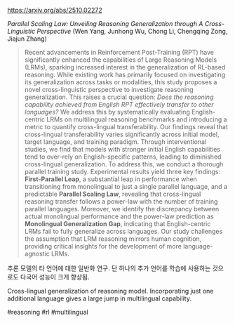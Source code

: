 https://arxiv.org/abs/2510.02272

*Parallel Scaling Law: Unveiling Reasoning Generalization through A Cross-Linguistic Perspective* (Wen Yang, Junhong Wu, Chong Li, Chengqing Zong, Jiajun Zhang)

> Recent advancements in Reinforcement Post-Training (RPT) have significantly enhanced the capabilities of Large Reasoning Models (LRMs), sparking increased interest in the generalization of RL-based reasoning. While existing work has primarily focused on investigating its generalization across tasks or modalities, this study proposes a novel cross-linguistic perspective to investigate reasoning generalization. This raises a crucial question: $\textit{Does the reasoning capability achieved from English RPT effectively transfer to other languages?}$ We address this by systematically evaluating English-centric LRMs on multilingual reasoning benchmarks and introducing a metric to quantify cross-lingual transferability. Our findings reveal that cross-lingual transferability varies significantly across initial model, target language, and training paradigm. Through interventional studies, we find that models with stronger initial English capabilities tend to over-rely on English-specific patterns, leading to diminished cross-lingual generalization. To address this, we conduct a thorough parallel training study. Experimental results yield three key findings: $\textbf{First-Parallel Leap}$, a substantial leap in performance when transitioning from monolingual to just a single parallel language, and a predictable $\textbf{Parallel Scaling Law}$, revealing that cross-lingual reasoning transfer follows a power-law with the number of training parallel languages. Moreover, we identify the discrepancy between actual monolingual performance and the power-law prediction as $\textbf{Monolingual Generalization Gap}$, indicating that English-centric LRMs fail to fully generalize across languages. Our study challenges the assumption that LRM reasoning mirrors human cognition, providing critical insights for the development of more language-agnostic LRMs.

추론 모델의 타 언어에 대한 일반화 연구. 단 하나의 추가 언어를 학습에 사용하는 것으로도 다국어 성능이 크게 향상됨.

Cross-lingual generalization of reasoning model. Incorporating just one additional language gives a large jump in multilingual capability.

#reasoning #rl #multilingual 